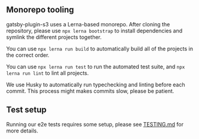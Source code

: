 ## Monorepo tooling

gatsby-plugin-s3 uses a Lerna-based monorepo. After cloning the repository, please use `npx lerna bootstrap` to install
dependencies and symlink the different projects together.

You can use `npx lerna run build` to automatically build all of the projects in the correct order.

You can use `npx lerna run test` to run the automated test suite, and `npx lerna run lint` to lint all projects.

We use Husky to automatically run typechecking and linting before each commit. This process might makes commits slow,
please be patient.

## Test setup

Running our e2e tests requires some setup, please see [TESTING.md](./TESTING.md) for more details.